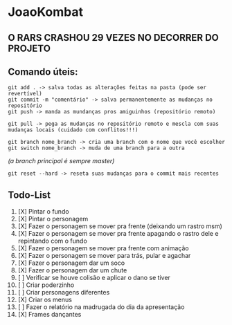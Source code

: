 # JoaoKombat

## O RARS CRASHOU 29 VEZES NO DECORRER DO PROJETO

## Comando úteis:
```
git add . -> salva todas as alterações feitas na pasta (pode ser revertível)
git commit -m "comentário" -> salva permanentemente as mudanças no repositório
git push -> manda as mundanças pros amiguinhos (repositório remoto)
```
```
git pull -> pega as mudanças no repositório remoto e mescla com suas mudanças locais (cuidado com conflitos!!!)
```
```
git branch nome_branch -> cria uma branch com o nome que você escolher
git switch nome_branch -> muda de uma branch para a outra
```
*(a branch principal é sempre master)*
```
git reset --hard -> reseta suas mudanças para o commit mais recentes
```

## Todo-List

01. [X] Pintar o fundo 
02. [X] Pintar o personagem 
03. [X] Fazer o personagem se mover pra frente (deixando um rastro msm)
04. [X] Fazer o personagem se mover pra frente apagando o rastro dele e repintando com o fundo
05. [X] Fazer o personagem se mover pra frente com animação
06. [X] Fazer o personagem se mover para trás, pular e agachar
07. [X] Fazer o personagem dar um soco
08. [X] Fazer o personagem dar um chute
09. [ ] Verificar se houve colisão e aplicar o dano se tiver
10. [ ] Criar poderzinho
11. [ ] Criar personagens diferentes
12. [X] Criar os menus
13. [ ] Fazer o relatório na madrugada do dia da apresentação
14. [X] Frames dançantes